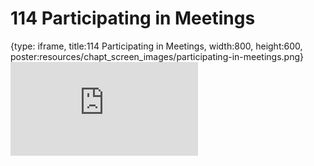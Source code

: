 # 114 Participating in Meetings
 
{type: iframe, title:114 Participating in Meetings, width:800, height:600, poster:resources/chapt_screen_images/participating-in-meetings.png}
![](https://datatrail-jhu.github.io/DataTrail_ReOrg/no_toc/participating-in-meetings.html)
 

 
